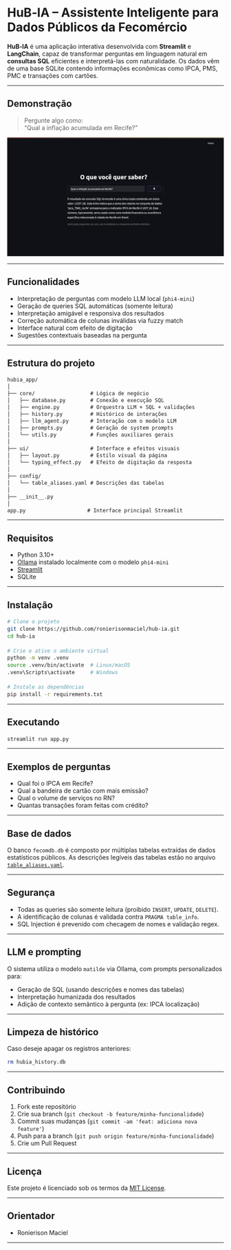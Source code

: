 # HuB‑IA – Assistente Inteligente para Dados Públicos da Fecomércio

**HuB‑IA** é uma aplicação interativa desenvolvida com **Streamlit** e **LangChain**, capaz de transformar perguntas em linguagem natural em **consultas SQL** eficientes e interpretá-las com naturalidade. Os dados vêm de uma base SQLite contendo informações econômicas como IPCA, PMS, PMC e transações com cartões.

---

## Demonstração
> Pergunte algo como:  
> “Qual a inflação acumulada em Recife?”

<div style="text-align: center;">
  <img src="demo.png" width="700"/>
</div>

---

## Funcionalidades

- Interpretação de perguntas com modelo LLM local (`phi4-mini`)
- Geração de queries SQL automáticas (somente leitura)
- Interpretação amigável e responsiva dos resultados
- Correção automática de colunas inválidas via fuzzy match
- Interface natural com efeito de digitação
- Sugestões contextuais baseadas na pergunta

---

## Estrutura do projeto

```plaintext
hubia_app/
│
├── core/                  # Lógica de negócio
│   ├── database.py        # Conexão e execução SQL
│   ├── engine.py          # Orquestra LLM + SQL + validações
│   ├── history.py         # Histórico de interações
│   ├── llm_agent.py       # Interação com o modelo LLM
│   ├── prompts.py         # Geração de system prompts
│   └── utils.py           # Funções auxiliares gerais
│
├── ui/                    # Interface e efeitos visuais
│   ├── layout.py          # Estilo visual da página
│   └── typing_effect.py   # Efeito de digitação da resposta
│
├── config/
│   └── table_aliases.yaml # Descrições das tabelas
│
├── __init__.py
│
app.py                    # Interface principal Streamlit
````

---

## Requisitos

* Python 3.10+
* [Ollama](https://ollama.com/) instalado localmente com o modelo `phi4-mini`
* [Streamlit](https://streamlit.io/)
* SQLite

---

## Instalação

```bash
# Clone o projeto
git clone https://github.com/ronierisonmaciel/hub-ia.git
cd hub-ia

# Crie e ative o ambiente virtual
python -m venv .venv
source .venv/bin/activate  # Linux/macOS
.venv\Scripts\activate     # Windows

# Instale as dependências
pip install -r requirements.txt
```

---

## Executando

```bash
streamlit run app.py
```

---

## Exemplos de perguntas

- Qual foi o IPCA em Recife?
- Qual a bandeira de cartão com mais emissão?
- Qual o volume de serviços no RN?
- Quantas transações foram feitas com crédito?

---

## Base de dados

O banco `fecomdb.db` é composto por múltiplas tabelas extraídas de dados estatísticos públicos. As descrições legíveis das tabelas estão no arquivo [`table_aliases.yaml`](hubia_app/table_aliases.yaml).

---

## Segurança

* Todas as queries são somente leitura (proibido `INSERT`, `UPDATE`, `DELETE`).
* A identificação de colunas é validada contra `PRAGMA table_info`.
* SQL Injection é prevenido com checagem de nomes e validação regex.

---

## LLM e prompting

O sistema utiliza o modelo `matilde` via Ollama, com prompts personalizados para:

- Geração de SQL (usando descrições e nomes das tabelas)
- Interpretação humanizada dos resultados
- Adição de contexto semântico à pergunta (ex: IPCA localização)

---

## Limpeza de histórico

Caso deseje apagar os registros anteriores:

```bash
rm hubia_history.db
```

---

## Contribuindo

1. Fork este repositório
2. Crie sua branch (`git checkout -b feature/minha-funcionalidade`)
3. Commit suas mudanças (`git commit -am 'feat: adiciona nova feature'`)
4. Push para a branch (`git push origin feature/minha-funcionalidade`)
5. Crie um Pull Request

---

## Licença

Este projeto é licenciado sob os termos da [MIT License](LICENSE).

---

## Orientador

- Ronierison Maciel
---
